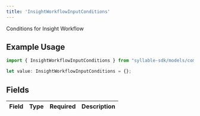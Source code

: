 ```yaml
---
title: 'InsightWorkflowInputConditions'
---
```


Conditions for Insight Workflow

## Example Usage

```typescript
import { InsightWorkflowInputConditions } from "syllable-sdk/models/components";

let value: InsightWorkflowInputConditions = {};
```

## Fields

| Field       | Type        | Required    | Description |
| ----------- | ----------- | ----------- | ----------- |